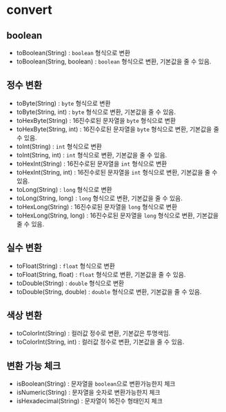 # convert

## boolean

- toBoolean(String) : `boolean` 형식으로 변환
- toBoolean(String, boolean) : `boolean` 형식으로 변환, 기본값을 줄 수 있음.

## 정수 변환

- toByte(String) : `byte` 형식으로 변환
- toByte(String, int) : `byte` 형식으로 변환, 기본값을 줄 수 있음.
- toHexByte(String) : 16진수로된 문자열을 `byte` 형식으로 변환
- toHexByte(String, int) : 16진수로된 문자열을 `byte` 형식으로 변환, 기본값을 줄 수 있음.
- toInt(String) : `int` 형식으로 변환
- toInt(String, int) : `int` 형식으로 변환, 기본값을 줄 수 있음.
- toHexInt(String) : 16진수로된 문자열을 `int` 형식으로 변환
- toHexInt(String, int) : 16진수로된 문자열을 `int` 형식으로 변환, 기본값을 줄 수 있음.
- toLong(String) : `long` 형식으로 변환
- toLong(String, long) : `long` 형식으로 변환, 기본값을 줄 수 있음.
- toHexLong(String) : 16진수로된 문자열을 `long` 형식으로 변환
- toHexLong(String, long) : 16진수로된 문자열을 `long` 형식으로 변환, 기본값을 줄 수 있음.

## 실수 변환

- toFloat(String) : `float` 형식으로 변환
- toFloat(String, float) : `float` 형식으로 변환, 기본값을 줄 수 있음.
- toDouble(String) : `double` 형식으로 변환
- toDouble(String, double) : `double` 형식으로 변환, 기본값을 줄 수 있음.

## 색상 변환

- toColorInt(String) : 컬러값 정수로 변환, 기본값은 투명색임.
- toColorInt(String, int) : 컬러값 정수로 변환, 기본값을 줄 수 있음.

## 변환 가능 체크

- isBoolean(String) : 문자열을 `boolean`으로 변환가능한지 체크
- isNumeric(String) : 문자열을 숫자로 변환가능한지 체크
- isHexadecimal(String) : 문자열이 16진수 형태인지 체크
